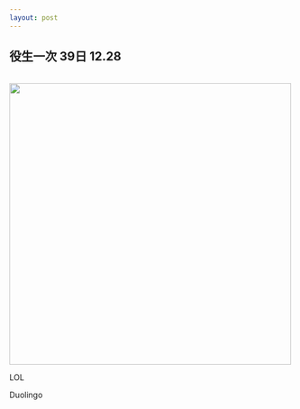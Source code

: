```yaml
---
layout: post
---
```


役生一次 39日 12.28
---

<br>

<img src="{{site.url}}/img/2014-12-25/house.jpg" height="500px">

LOL


Duolingo



<br>
